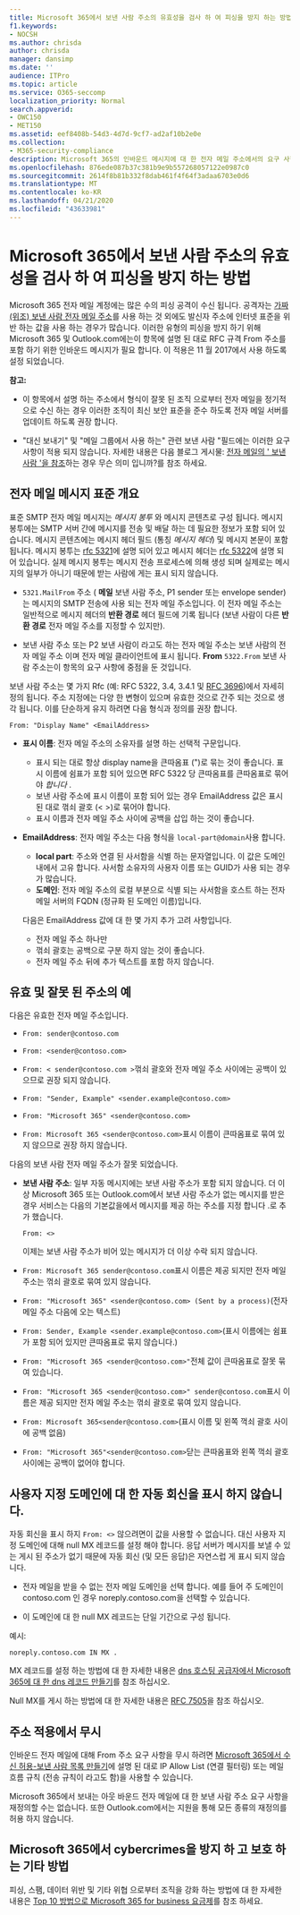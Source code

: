 ```yaml
---
title: Microsoft 365에서 보낸 사람 주소의 유효성을 검사 하 여 피싱을 방지 하는 방법
f1.keywords:
- NOCSH
ms.author: chrisda
author: chrisda
manager: dansimp
ms.date: ''
audience: ITPro
ms.topic: article
ms.service: O365-seccomp
localization_priority: Normal
search.appverid:
- OWC150
- MET150
ms.assetid: eef8408b-54d3-4d7d-9cf7-ad2af10b2e0e
ms.collection:
- M365-security-compliance
description: Microsoft 365의 인바운드 메시지에 대 한 전자 메일 주소에서의 요구 사항에 대 한 lear 11 월 2017 현재까지 서비스에서 스푸핑을 방지 하는 데 도움이 되는 주소에서 RFC 규격이 필요 합니다.
ms.openlocfilehash: 876ede087b37c381b9e9b557268057122e0987c0
ms.sourcegitcommit: 2614f8b81b332f8dab461f4f64f3adaa6703e0d6
ms.translationtype: MT
ms.contentlocale: ko-KR
ms.lasthandoff: 04/21/2020
ms.locfileid: "43633981"
---
```

# <a name="how-microsoft-365-validates-the-from-address-to-prevent-phishing"></a>Microsoft 365에서 보낸 사람 주소의 유효성을 검사 하 여 피싱을 방지 하는 방법

Microsoft 365 전자 메일 계정에는 많은 수의 피싱 공격이 수신 됩니다. 공격자는 [가짜 (위조) 보낸 사람 전자 메일 주소](anti-spoofing-protection.md)를 사용 하는 것 외에도 발신자 주소에 인터넷 표준을 위반 하는 값을 사용 하는 경우가 많습니다. 이러한 유형의 피싱을 방지 하기 위해 Microsoft 365 및 Outlook.com에는이 항목에 설명 된 대로 RFC 규격 From 주소를 포함 하기 위한 인바운드 메시지가 필요 합니다. 이 적용은 11 월 2017에서 사용 하도록 설정 되었습니다.

**참고:**

- 이 항목에서 설명 하는 주소에서 형식이 잘못 된 조직 으로부터 전자 메일을 정기적으로 수신 하는 경우 이러한 조직이 최신 보안 표준을 준수 하도록 전자 메일 서버를 업데이트 하도록 권장 합니다.

- "대신 보내기" 및 "메일 그룹에서 사용 하는" 관련 보낸 사람 "필드에는 이러한 요구 사항이 적용 되지 않습니다. 자세한 내용은 다음 블로그 게시물: [전자 메일의 ' 보낸 사람 '을 참조](https://blogs.msdn.microsoft.com/tzink/2017/06/22/what-do-we-mean-when-we-refer-to-the-sender-of-an-email/)하는 경우 무슨 의미 입니까?를 참조 하세요.

## <a name="an-overview-of-email-message-standards"></a>전자 메일 메시지 표준 개요

표준 SMTP 전자 메일 메시지는 *메시지 봉투* 와 메시지 콘텐츠로 구성 됩니다. 메시지 봉투에는 SMTP 서버 간에 메시지를 전송 및 배달 하는 데 필요한 정보가 포함 되어 있습니다. 메시지 콘텐츠에는 메시지 헤더 필드 (통칭 *메시지 헤더*) 및 메시지 본문이 포함 됩니다. 메시지 봉투는 [rfc 5321](https://tools.ietf.org/html/rfc5321)에 설명 되어 있고 메시지 헤더는 [rfc 5322](https://tools.ietf.org/html/rfc5322)에 설명 되어 있습니다. 실제 메시지 봉투는 메시지 전송 프로세스에 의해 생성 되며 실제로는 메시지의 일부가 아니기 때문에 받는 사람에 게는 표시 되지 않습니다.

- `5321.MailFrom` 주소 ( **메일** 보낸 사람 주소, P1 sender 또는 envelope sender)는 메시지의 SMTP 전송에 사용 되는 전자 메일 주소입니다. 이 전자 메일 주소는 일반적으로 메시지 헤더의 **반환 경로** 헤더 필드에 기록 됩니다 (보낸 사람이 다른 **반환 경로** 전자 메일 주소를 지정할 수 있지만).

- 보낸 사람 주소 또는 P2 보낸 사람이 라고도 하는 전자 메일 주소는 보낸 사람의 전자 메일 주소 이며 전자 메일 클라이언트에 표시 됩니다. **From** `5322.From` 보낸 사람 주소는이 항목의 요구 사항에 중점을 둔 것입니다.

보낸 사람 주소는 몇 가지 Rfc (예: RFC 5322, 3.4, 3.4.1 및 [RFC 3696](https://tools.ietf.org/html/rfc3696))에서 자세히 정의 됩니다. 주소 지정에는 다양 한 변형이 있으며 유효한 것으로 간주 되는 것으로 생각 됩니다. 이를 단순하게 유지 하려면 다음 형식과 정의를 권장 합니다.

`From: "Display Name" <EmailAddress>`

- **표시 이름**: 전자 메일 주소의 소유자를 설명 하는 선택적 구문입니다.

  - 표시 되는 대로 항상 display name을 큰따옴표 (")로 묶는 것이 좋습니다. 표시 이름에 쉼표가 포함 되어 있으면 RFC 5322 당 큰따옴표를 큰따옴표로 묶어야 _합니다_ .
  - 보낸 사람 주소에 표시 이름이 포함 되어 있는 경우 EmailAddress 값은 표시 된 대로 꺾쇠 괄호 (< >)로 묶어야 합니다.
  - 표시 이름과 전자 메일 주소 사이에 공백을 삽입 하는 것이 좋습니다.

- **EmailAddress**: 전자 메일 주소는 다음 형식을 `local-part@domain`사용 합니다.

  - **local part**: 주소와 연결 된 사서함을 식별 하는 문자열입니다. 이 값은 도메인 내에서 고유 합니다. 사서함 소유자의 사용자 이름 또는 GUID가 사용 되는 경우가 많습니다.
  - **도메인**: 전자 메일 주소의 로컬 부분으로 식별 되는 사서함을 호스트 하는 전자 메일 서버의 FQDN (정규화 된 도메인 이름)입니다.

  다음은 EmailAddress 값에 대 한 몇 가지 추가 고려 사항입니다.

  - 전자 메일 주소 하나만
  - 꺾쇠 괄호는 공백으로 구분 하지 않는 것이 좋습니다.
  - 전자 메일 주소 뒤에 추가 텍스트를 포함 하지 않습니다.

## <a name="examples-of-valid-and-invalid-from-addresses"></a>유효 및 잘못 된 주소의 예

다음은 유효한 전자 메일 주소입니다.

- `From: sender@contoso.com`

- `From: <sender@contoso.com>`

- `From: < sender@contoso.com >`꺾쇠 괄호와 전자 메일 주소 사이에는 공백이 있으므로 권장 되지 않습니다.

- `From: "Sender, Example" <sender.example@contoso.com>`

- `From: "Microsoft 365" <sender@contoso.com>`

- `From: Microsoft 365 <sender@contoso.com>`표시 이름이 큰따옴표로 묶여 있지 않으므로 권장 하지 않습니다.

다음의 보낸 사람 전자 메일 주소가 잘못 되었습니다.

- **보낸 사람 주소**: 일부 자동 메시지에는 보낸 사람 주소가 포함 되지 않습니다. 더 이상 Microsoft 365 또는 Outlook.com에서 보낸 사람 주소가 없는 메시지를 받은 경우 서비스는 다음의 기본값을에서 메시지를 제공 하는 주소를 지정 합니다 .로 추가 했습니다.

  `From: <>`

  이제는 보낸 사람 주소가 비어 있는 메시지가 더 이상 수락 되지 않습니다.

- `From: Microsoft 365 sender@contoso.com`표시 이름은 제공 되지만 전자 메일 주소는 꺾쇠 괄호로 묶여 있지 않습니다.

- `From: "Microsoft 365" <sender@contoso.com> (Sent by a process)`(전자 메일 주소 다음에 오는 텍스트)

- `From: Sender, Example <sender.example@contoso.com>`(표시 이름에는 쉼표가 포함 되어 있지만 큰따옴표로 묶지 않습니다.)

- `From: "Microsoft 365 <sender@contoso.com>"`전체 값이 큰따옴표로 잘못 묶여 있습니다.

- `From: "Microsoft 365 <sender@contoso.com>" sender@contoso.com`표시 이름은 제공 되지만 전자 메일 주소는 꺾쇠 괄호로 묶여 있지 않습니다.

- `From: Microsoft 365<sender@contoso.com>`(표시 이름 및 왼쪽 꺽쇠 괄호 사이에 공백 없음)

- `From: "Microsoft 365"<sender@contoso.com>`닫는 큰따옴표와 왼쪽 꺽쇠 괄호 사이에는 공백이 없어야 합니다.

## <a name="suppress-auto-replies-to-your-custom-domain"></a>사용자 지정 도메인에 대 한 자동 회신을 표시 하지 않습니다.

자동 회신을 표시 하지 `From: <>` 않으려면이 값을 사용할 수 없습니다. 대신 사용자 지정 도메인에 대해 null MX 레코드를 설정 해야 합니다. 응답 서버가 메시지를 보낼 수 있는 게시 된 주소가 없기 때문에 자동 회신 (및 모든 응답)은 자연스럽 게 표시 되지 않습니다.

- 전자 메일을 받을 수 없는 전자 메일 도메인을 선택 합니다. 예를 들어 주 도메인이 contoso.com 인 경우 noreply.contoso.com을 선택할 수 있습니다.

- 이 도메인에 대 한 null MX 레코드는 단일 기간으로 구성 됩니다.

예시:

```text
noreply.contoso.com IN MX .
```

MX 레코드를 설정 하는 방법에 대 한 자세한 내용은 [dns 호스팅 공급자에서 Microsoft 365에 대 한 dns 레코드 만들기](../../admin/get-help-with-domains/create-dns-records-at-any-dns-hosting-provider.md)를 참조 하십시오.

Null MX를 게시 하는 방법에 대 한 자세한 내용은 [RFC 7505](https://tools.ietf.org/html/rfc7505)을 참조 하십시오.

## <a name="override-from-address-enforcement"></a>주소 적용에서 무시

인바운드 전자 메일에 대해 From 주소 요구 사항을 무시 하려면 [Microsoft 365에서 수신 허용-보낸 사람 목록 만들기](create-safe-sender-lists-in-office-365.md)에 설명 된 대로 IP Allow List (연결 필터링) 또는 메일 흐름 규칙 (전송 규칙이 라고도 함)을 사용할 수 있습니다.

Microsoft 365에서 보내는 아웃 바운드 전자 메일에 대 한 보낸 사람 주소 요구 사항을 재정의할 수는 없습니다. 또한 Outlook.com에서는 지원을 통해 모든 종류의 재정의를 허용 하지 않습니다.

## <a name="other-ways-to-prevent-and-protect-against-cybercrimes-in-microsoft-365"></a>Microsoft 365에서 cybercrimes을 방지 하 고 보호 하는 기타 방법

피싱, 스팸, 데이터 위반 및 기타 위협 으로부터 조직을 강화 하는 방법에 대 한 자세한 내용은 [Top 10 방법으로 Microsoft 365 for business 요금제](../../admin/security-and-compliance/secure-your-business-data.md)를 참조 하세요.